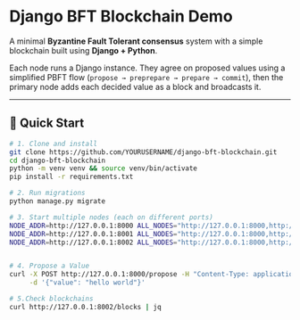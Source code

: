 # Django BFT Blockchain Demo

A minimal **Byzantine Fault Tolerant consensus** system with a simple blockchain built using **Django + Python**.

Each node runs a Django instance. They agree on proposed values using a simplified PBFT flow (`propose → preprepare → prepare → commit`), then the primary node adds each decided value as a block and broadcasts it.

---

## 🚀 Quick Start

```bash
# 1. Clone and install
git clone https://github.com/YOURUSERNAME/django-bft-blockchain.git
cd django-bft-blockchain
python -m venv venv && source venv/bin/activate
pip install -r requirements.txt

# 2. Run migrations
python manage.py migrate

# 3. Start multiple nodes (each on different ports)
NODE_ADDR=http://127.0.0.1:8000 ALL_NODES="http://127.0.0.1:8000,http://127.0.0.1:8001,http://127.0.0.1:8002" python manage.py runserver 8000
NODE_ADDR=http://127.0.0.1:8001 ALL_NODES="http://127.0.0.1:8000,http://127.0.0.1:8001,http://127.0.0.1:8002" python manage.py runserver 8001
NODE_ADDR=http://127.0.0.1:8002 ALL_NODES="http://127.0.0.1:8000,http://127.0.0.1:8001,http://127.0.0.1:8002" python manage.py runserver 8002


# 4. Propose a Value
curl -X POST http://127.0.0.1:8000/propose -H "Content-Type: application/json" \
     -d '{"value": "hello world"}'

# 5.Check blockchains
curl http://127.0.0.1:8002/blocks | jq
```
